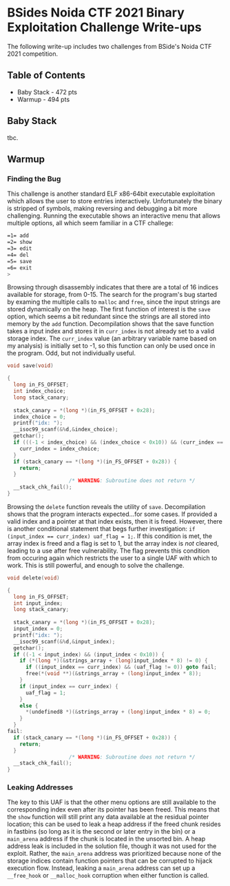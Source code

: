 # BSides Noida CTF 2021 Binary Exploitation Challenge Write-ups

The following write-up includes two challenges from BSide's Noida CTF 2021 competition. 

## Table of Contents
* Baby Stack - 472 pts
* Warmup - 494 pts

## Baby Stack
tbc.

## Warmup
### Finding the Bug
This challenge is another standard ELF x86-64bit executable exploitation which allows the user to store entries interactively. Unfortunately the binary is stripped of symbols, making reversing and debugging a bit more challenging.  Running the executable shows an interactive menu that allows multiple options, all which seem familiar in a CTF challege:

```bash
=1= add
=2= show
=3= edit
=4= del
=5= save
=6= exit
> 
```

Browsing through disassembly indicates that there are a total of 16 indices available for storage, from 0-15. The search for the program's bug started by examing the multiple calls to `malloc` and `free`, since the input strings are stored dynamically on the heap. The first function of interest is the `save` option, which seems a bit redundant since the strings are all stored into memory by the `add` function. Decompilation shows that the save function takes a input index and stores it in `curr_index` is not already set to a valid storage index.  The `curr_index` value (an arbitrary variable name based on my analysis) is initially set to -1, so this function can only be used once in the program. Odd, but not individually useful.

```c
void save(void)

{
  long in_FS_OFFSET;
  int index_choice;
  long stack_canary;
  
  stack_canary = *(long *)(in_FS_OFFSET + 0x28);
  index_choice = 0;
  printf("idx: ");
  __isoc99_scanf(&%d,&index_choice);
  getchar();
  if (((-1 < index_choice) && (index_choice < 0x10)) && (curr_index == -1)) {
    curr_index = index_choice;
  }
  if (stack_canary == *(long *)(in_FS_OFFSET + 0x28)) {
    return;
  }
                    /* WARNING: Subroutine does not return */
  __stack_chk_fail();
}
```

Browsing the `delete` function reveals the utility of `save`. Decompilation shows that the program interacts expected...for some cases. If provided a valid index and a pointer at that index exists, then it is freed.  However, there is another conditional statement that begs further investigation: `if (input_index == curr_index) uaf_flag = 1;`.  If this condition is met, the array index is freed and a flag is set to 1, but the array index is *not* cleared, leading to a use after free vulnerability.  The flag prevents this condition from occuring again which restricts the user to a single UAF with which to work. This is still powerful, and enough to solve the challenge.

```c
void delete(void)

{
  long in_FS_OFFSET;
  int input_index;
  long stack_canary;
  
  stack_canary = *(long *)(in_FS_OFFSET + 0x28);
  input_index = 0;
  printf("idx: ");
  __isoc99_scanf(&%d,&input_index);
  getchar();
  if ((-1 < input_index) && (input_index < 0x10)) {
    if (*(long *)(&strings_array + (long)input_index * 8) != 0) {
      if ((input_index == curr_index) && (uaf_flag != 0)) goto fail;
      free(*(void **)(&strings_array + (long)input_index * 8));
    }
    if (input_index == curr_index) {
      uaf_flag = 1;
    }
    else {
      *(undefined8 *)(&strings_array + (long)input_index * 8) = 0;
    }
  }
fail:
  if (stack_canary == *(long *)(in_FS_OFFSET + 0x28)) {
    return;
  }
                    /* WARNING: Subroutine does not return */
  __stack_chk_fail();
}
```

### Leaking Addresses 
The key to this UAF is that the other menu options are still available to the corresponding index even after its pointer has been freed. This means that the `show` function will still print any data available at the residual pointer location; this can be used to leak a heap address if the freed chunk resides in fastbins (so long as it is the second or later entry in the bin) or a `main_arena` address if the chunk is located in the unsorted bin.  A heap address leak is included in the solution file, though it was not used for the exploit. Rather, the `main_arena` address was prioritized because none of the storage indices contain function pointers that can be corrupted to hijack execution flow.  Instead, leaking a `main_arena` address can set up a `__free_hook` or  `__malloc_hook` corruption when either function is called.
